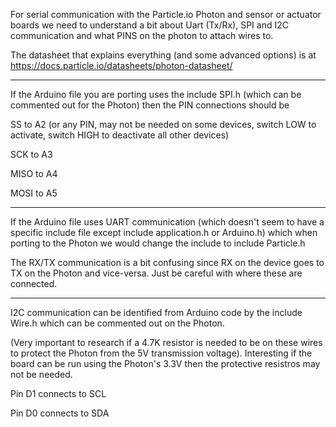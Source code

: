 For serial communication with the Particle.io Photon and sensor or actuator boards we need to understand a bit about Uart (Tx/Rx), SPI and I2C communication and what PINS on the photon to attach wires to.


The datasheet that explains everything (and some advanced options) is at 
 https://docs.particle.io/datasheets/photon-datasheet/ 

-------------------------------

If the Arduino file you are porting uses the include SPI.h (which can be commented out for the Photon) then the PIN connections should be

SS to A2 (or any PIN, may not be needed on some devices, switch LOW to activate, switch HIGH to deactivate all other devices)

SCK to A3

MISO to A4

MOSI to A5

----------------------------


If the Arduino file uses UART communication (which doesn't seem to have a specific include file except include application.h or Arduino.h) which when porting to the Photon we would change the include to include Particle.h 

The RX/TX communication is a bit confusing since RX on the device goes to TX on the Photon and vice-versa. Just be careful with where these are connected.

---------------------



I2C communication can be identified from Arduino code by the  include Wire.h which can be commented out on the Photon.

(Very important to research if a  4.7K resistor is needed to be on these wires to protect the Photon from the 5V transmission voltage). Interesting if the board can be run using the Photon's 3.3V then the protective resistros may not be needed.

Pin D1 connects to SCL

Pin D0 connects to SDA
